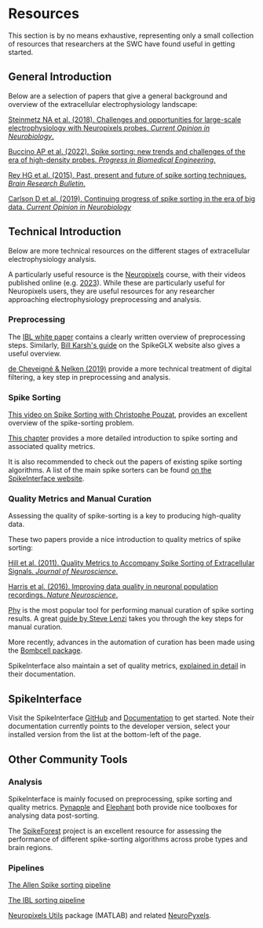 # Resources

This section is by no means exhaustive, representing only a
small collection of resources that researchers at the SWC have found
useful in getting started.

## General Introduction

Below are a selection of papers that give a general background
and overview of the extracellular electrophysiology landscape:

[Steinmetz NA et al. (2018). Challenges and opportunities for large-scale electrophysiology with Neuropixels probes. *Current Opinion in Neurobiology*.](https://pubmed.ncbi.nlm.nih.gov/29444488/)

[Buccino AP et al. (2022). Spike sorting: new trends and challenges of the era of high-density probes. *Progress in Biomedical Engineering*.](https://iopscience.iop.org/article/10.1088/2516-1091/ac6b96/meta)

[Rey HG et al. (2015). Past, present and future of spike sorting techniques. *Brain Research Bulletin*.](https://www.ncbi.nlm.nih.gov/pmc/articles/PMC4674014/)

[Carlson D et al. (2019). Continuing progress of spike sorting in the era of big data. *Current Opinion in Neurobiology*](https://pubmed.ncbi.nlm.nih.gov/30856552/)

## Technical Introduction

Below are more technical resources on the different stages of
extracellular electrophysiology analysis.

A particularly useful resource is the
[Neuropixels](https://www.ucl.ac.uk/neuropixels/courses) course, with their videos published online
(e.g. [2023](https://www.ucl.ac.uk/neuropixels/training/2023-neuropixels-course)).
While these are particularly useful for Neuropixels users, they are
useful resources for any researcher
approaching electrophysiology preprocessing and analysis.

### Preprocessing

The [IBL white paper](https://figshare.com/articles/online_resource/Spike_sorting_pipeline_for_the_International_Brain_Laboratory/19705522)
contains a clearly written overview of preprocessing steps. Similarly,
[Bill Karsh's guide](https://billkarsh.github.io/SpikeGLX/help/catgt_tshift/catgt_tshift/) on the
SpikeGLX website also gives a useful overview.

[de Cheveigné & Nelken (2019)](https://pubmed.ncbi.nlm.nih.gov/30998899/)
provide a more technical treatment of digital filtering, a key step in preprocessing and analysis.

### Spike Sorting

[This video on Spike Sorting with Christophe Pouzat](https://www.youtube.com/watch?v=vSydfDvsewY),
provides an excellent overview of the spike-sorting problem.

[This chapter](https://neurophysics.ucsd.edu/publications/obd_ch3_2.pdf) provides a
more detailed introduction to spike sorting and associated quality metrics.

It is also recommended to check out the
papers of existing spike sorting algorithms. A list of the main
spike sorters can be found
[on the SpikeInterface website](https://spikeinterface.readthedocs.io/en/latest/modules/sorters.html#supported-spike-sorters).


### Quality Metrics and Manual Curation

Assessing the quality of spike-sorting is a key to producing high-quality data.

These two papers provide a nice introduction to quality metrics of spike sorting:

[Hill et al. (2011). Quality Metrics to Accompany Spike Sorting of Extracellular Signals. *Journal of Neuroscience*.](https://www.jneurosci.org/content/31/24/8699)

[Harris et al. (2016). Improving data quality in neuronal population recordings. *Nature Neuroscience*.](https://www.ncbi.nlm.nih.gov/pmc/articles/PMC5244825/)

[Phy](https://github.com/cortex-lab/phy)
is the most popular tool for performing manual curation of spike sorting results.
A great [guide by Steve Lenzi](https://phy.readthedocs.io/en/latest/sorting_user_guide/) takes you
through the key steps for manual curation.

More recently, advances in the automation of curation has been made using the
[Bombcell package](https://github.com/Julie-Fabre/bombcell).

SpikeInterface also maintain a set of quality metrics,
[explained in detail](https://spikeinterface.readthedocs.io/en/latest/modules/qualitymetrics.html)
in their documentation.

## SpikeInterface

Visit the SpikeInterface
[GitHub](https://github.com/SpikeInterface/spikeinterface)
and
[Documentation](https://spikeinterface.readthedocs.io/en/latest/index.html)
to get started. Note their documentation currently points to the developer
version, select your installed version from the list at the bottom-left
of the page.

## Other Community Tools

### Analysis

SpikeInterface
is mainly focused on preprocessing, spike sorting and quality metrics.
[Pynapple](https://github.com/pynapple-org/pynapple)
and
[Elephant]( https://neuralensemble.org/elephant/)
both provide nice toolboxes for analysing data post-sorting.

The [SpikeForest](https://spikeforest.flatironinstitute.org/)
project is an excellent resource for assessing the performance of
different spike-sorting algorithms across probe types and brain regions.

### Pipelines

[The Allen Spike sorting pipeline](https://github.com/AllenInstitute/ecephys_spike_sorting)

[The IBL sorting pipeline](https://github.com/int-brain-lab/ibl-neuropixel)

[Neuropixels Utils](https://djoshea.github.io/neuropixel-utils/) package
(MATLAB) and related [NeuroPyxels](https://github.com/m-beau/NeuroPyxels).
